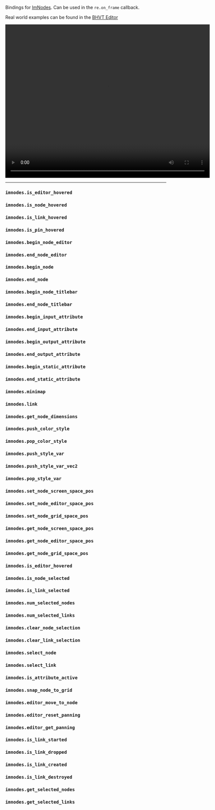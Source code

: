 Bindings for [ImNodes](https://github.com/Nelarius/imnodes). Can be used in the `re.on_frame` callback.

Real world examples can be found in the [BHVT Editor](https://github.com/praydog/RE-BHVT-Editor)

<video width="640" height="480" controls>
<source src="https://user-images.githubusercontent.com/2909949/178182705-7f4e31bb-9be4-4a9f-8a9e-951a9668da32.mp4" type="video/mp4">
</video>

---

### `imnodes.is_editor_hovered`

### `imnodes.is_node_hovered`

### `imnodes.is_link_hovered`

### `imnodes.is_pin_hovered`

### `imnodes.begin_node_editor`

### `imnodes.end_node_editor`

### `imnodes.begin_node`

### `imnodes.end_node`

### `imnodes.begin_node_titlebar`

### `imnodes.end_node_titlebar`

### `imnodes.begin_input_attribute`

### `imnodes.end_input_attribute`

### `imnodes.begin_output_attribute`

### `imnodes.end_output_attribute`

### `imnodes.begin_static_attribute`

### `imnodes.end_static_attribute`

### `imnodes.minimap`

### `imnodes.link`

### `imnodes.get_node_dimensions`

### `imnodes.push_color_style`

### `imnodes.pop_color_style`

### `imnodes.push_style_var`

### `imnodes.push_style_var_vec2`

### `imnodes.pop_style_var`

### `imnodes.set_node_screen_space_pos`

### `imnodes.set_node_editor_space_pos`

### `imnodes.set_node_grid_space_pos`

### `imnodes.get_node_screen_space_pos`

### `imnodes.get_node_editor_space_pos`

### `imnodes.get_node_grid_space_pos`

### `imnodes.is_editor_hovered`

### `imnodes.is_node_selected`

### `imnodes.is_link_selected`

### `imnodes.num_selected_nodes`

### `imnodes.num_selected_links`

### `imnodes.clear_node_selection`

### `imnodes.clear_link_selection`

### `imnodes.select_node`

### `imnodes.select_link`

### `imnodes.is_attribute_active`

### `imnodes.snap_node_to_grid`

### `imnodes.editor_move_to_node`

### `imnodes.editor_reset_panning`

### `imnodes.editor_get_panning`

### `imnodes.is_link_started`

### `imnodes.is_link_dropped`

### `imnodes.is_link_created`

### `imnodes.is_link_destroyed`

### `imnodes.get_selected_nodes`

### `imnodes.get_selected_links`
